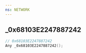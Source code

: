 ```yaml
---
ns: NETWORK
---
```

## _0x68103E2247887242

```c
// 0x68103E2247887242
Any _0x68103E2247887242();
```

